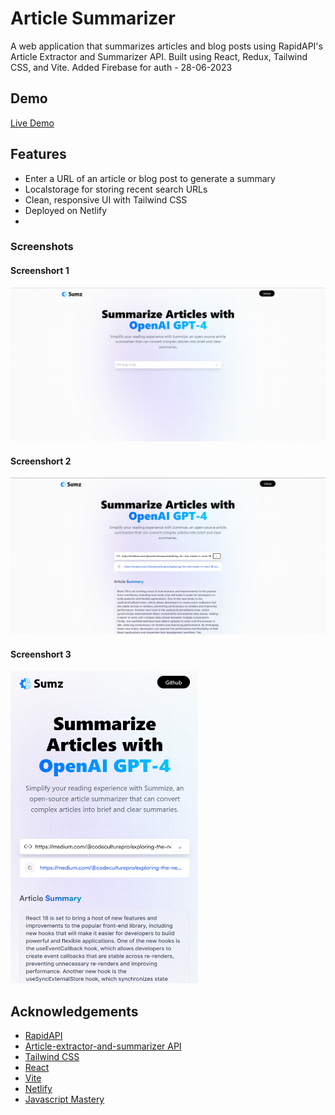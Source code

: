 # Article Summarizer

A web application that summarizes articles and blog posts using RapidAPI's Article Extractor and Summarizer API. Built using React, Redux, Tailwind CSS, and Vite.
Added Firebase for auth - 28-06-2023

## Demo

[Live Demo](https://guileless-empanada-b891c2.netlify.app/)

## Features

- Enter a URL of an article or blog post to generate a summary
- Localstorage for storing recent search URLs
- Clean, responsive UI with Tailwind CSS
- Deployed on Netlify
- 

### Screenshots

#### Screenshort 1
<img src="/images/Screenshot1.png" alt="Screenshot" width="800"/>

#### Screenshort 2
<img src="/images/Screenshot2.png" alt="Screenshot" width="800"/>

#### Screenshort 3
<img src="/images/Screenshot3.png" alt="Screenshot" width="300" height="500"/>

## Acknowledgements

- [RapidAPI](https://rapidapi.com/hub/)
- [Article-extractor-and-summarizer API](https://rapidapi.com/restyler/api/article-extractor-and-summarizer)
- [Tailwind CSS](https://tailwindcss.com/)
- [React](https://react.dev/)
- [Vite](https://vitejs.dev/)
- [Netlify](https://www.netlify.com/)
- [Javascript Mastery](https://www.jsmastery.pro/)
